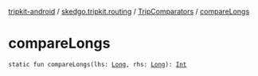 [tripkit-android](../../index.md) / [skedgo.tripkit.routing](../index.md) / [TripComparators](index.md) / [compareLongs](./compare-longs.md)

# compareLongs

`static fun compareLongs(lhs: `[`Long`](https://kotlinlang.org/api/latest/jvm/stdlib/kotlin/-long/index.html)`, rhs: `[`Long`](https://kotlinlang.org/api/latest/jvm/stdlib/kotlin/-long/index.html)`): `[`Int`](https://kotlinlang.org/api/latest/jvm/stdlib/kotlin/-int/index.html)